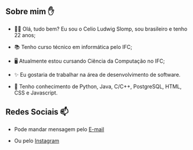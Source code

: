 ## Sobre mim ✋

- 🙍‍♂️ Olá, tudo bem? Eu sou o Celio Ludwig Slomp, sou brasileiro e tenho 22 anos;

- 📚 Tenho curso técnico em informática pelo IFC;

- 🖥️ Atualmente estou cursando Ciência da Computação no IFC;

- ✨ Eu gostaria de trabalhar na área de desenvolvimento de software.

- 💭 Tenho conhecimento de Python, Java, C/C++, PostgreSQL, HTML, CSS e Javascript.


## Redes Sociais 📫

- Pode mandar mensagem pelo [E-mail](mailto:slompcelio132@gmail.com?subject=[]%20Source%20Han%20Sans)

- Ou pelo [Instagram](https://instagram.com/celio.ls)

<!---
CelioSlomp/CelioSlomp is a ✨ special ✨ repository because its `README.md` (this file) appears on your GitHub profile.
You can click the Preview link to take a look at your changes.
--->
